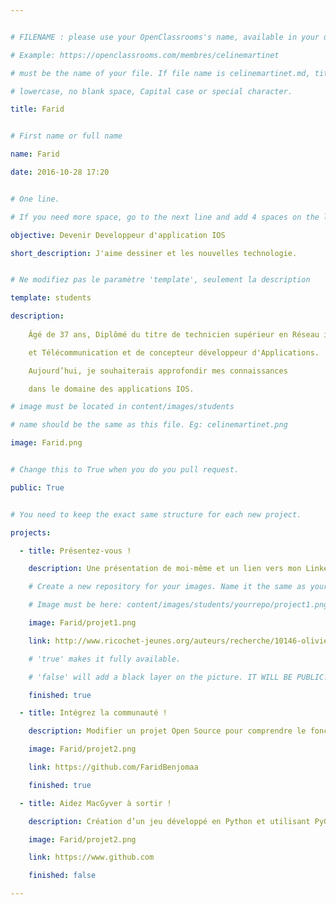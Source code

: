 ```yaml
---


# FILENAME : please use your OpenClassrooms's name, available in your url.

# Example: https://openclassrooms.com/membres/celinemartinet

# must be the name of your file. If file name is celinemartinet.md, title is celinemartinet.

# lowercase, no blank space, Capital case or special character.

title: Farid


# First name or full name

name: Farid

date: 2016-10-28 17:20


# One line.

# If you need more space, go to the next line and add 4 spaces on the left, as in 'description'.

objective: Devenir Developpeur d'application IOS

short_description: J'aime dessiner et les nouvelles technologie.


# Ne modifiez pas le paramètre 'template', seulement la description

template: students

description:
    
    Âgé de 37 ans, Diplômé du titre de technicien supérieur en Réseau informatique 

    et Télécommunication et de concepteur développeur d'Applications.

    Aujourd’hui, je souhaiterais approfondir mes connaissances  

    dans le domaine des applications IOS.

# image must be located in content/images/students

# name should be the same as this file. Eg: celinemartinet.png

image: Farid.png


# Change this to True when you do you pull request.

public: True


# You need to keep the exact same structure for each new project.

projects:

  - title: Présentez-vous !

    description: Une présentation de moi-même et un lien vers mon LinkedIn.

    # Create a new repository for your images. Name it the same as your nickname and profile picture.

    # Image must be here: content/images/students/yourrepo/project1.png

    image: Farid/projet1.png

    link: http://www.ricochet-jeunes.org/auteurs/recherche/10146-olivier-vogel

    # 'true' makes it fully available.

    # 'false' will add a black layer on the picture. IT WILL BE PUBLIC!

    finished: true

  - title: Intégrez la communauté !

    description: Modifier un projet Open Source pour comprendre le fonctionnement de Git, Github et des pull requests. 

    image: Farid/projet2.png

    link: https://github.com/FaridBenjomaa

    finished: true

  - title: Aidez MacGyver à sortir !

    description: Création d’un jeu développé en Python et utilisant PyGame.

    image: Farid/projet2.png

    link: https://www.github.com

    finished: false

---
```

